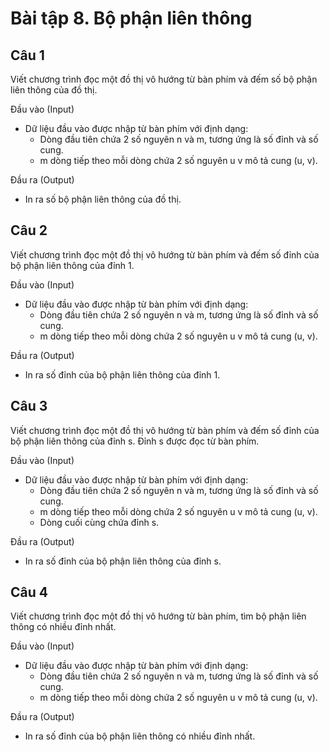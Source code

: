 # Bài tập 8. Bộ phận liên thông
## Câu 1
Viết chương trình đọc một đồ thị vô hướng từ bàn phím và đếm số bộ phận liên thông của đồ thị.

Đầu vào (Input)
- Dữ liệu đầu vào được nhập từ bàn phím với định dạng:
  - Dòng đầu tiên chứa 2 số nguyên n và m, tương ứng là số đỉnh và số cung.
  - m dòng tiếp theo mỗi dòng chứa 2 số nguyên u v mô tả cung (u, v).

Đầu ra (Output)
- In ra số bộ phận liên thông của đồ thị.

## Câu 2
Viết chương trình đọc một đồ thị vô hướng từ bàn phím và đếm số đỉnh của bộ phận liên thông của đỉnh 1.

Đầu vào (Input)
- Dữ liệu đầu vào được nhập từ bàn phím với định dạng:
  - Dòng đầu tiên chứa 2 số nguyên n và m, tương ứng là số đỉnh và số cung.
  - m dòng tiếp theo mỗi dòng chứa 2 số nguyên u v mô tả cung (u, v).

Đầu ra (Output)
- In ra số đỉnh của bộ phận liên thông của đỉnh 1.

## Câu 3
Viết chương trình đọc một đồ thị vô hướng từ bàn phím và đếm số đỉnh của bộ phận liên thông của đỉnh s. Đỉnh s được đọc từ bàn phím.

Đầu vào (Input)
- Dữ liệu đầu vào được nhập từ bàn phím với định dạng:
  - Dòng đầu tiên chứa 2 số nguyên n và m, tương ứng là số đỉnh và số cung.
  - m dòng tiếp theo mỗi dòng chứa 2 số nguyên u v mô tả cung (u, v).
  - Dòng cuối cùng chứa đỉnh s.

Đầu ra (Output)
- In ra số đỉnh của bộ phận liên thông của đỉnh s.

## Câu 4
Viết chương trình đọc một đồ thị vô hướng từ bàn phím, tìm bộ phận liên thông có nhiều đỉnh nhất.

Đầu vào (Input)
- Dữ liệu đầu vào được nhập từ bàn phím với định dạng:
  - Dòng đầu tiên chứa 2 số nguyên n và m, tương ứng là số đỉnh và số cung.
  - m dòng tiếp theo mỗi dòng chứa 2 số nguyên u v mô tả cung (u, v).

Đầu ra (Output)
- In ra số đỉnh của bộ phận liên thông có nhiều đỉnh nhất.
